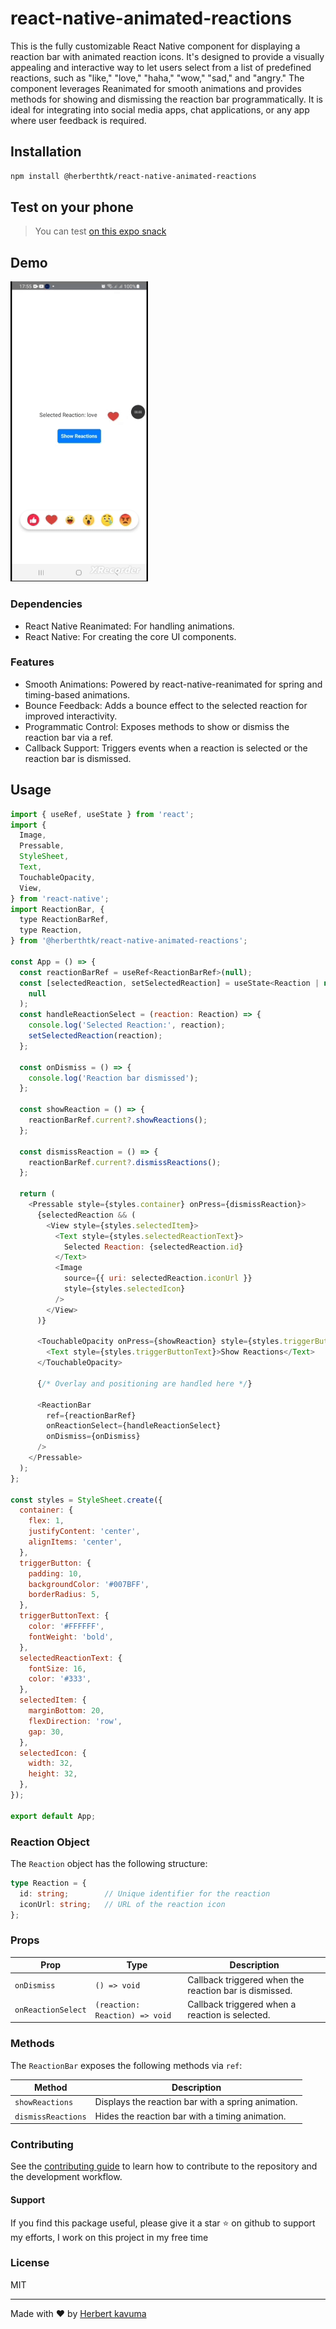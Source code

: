 # react-native-animated-reactions

This is the fully customizable React Native component for displaying a reaction bar with animated reaction icons. It's designed to provide a visually appealing and interactive way to let users select from a list of predefined reactions, such as "like," "love," "haha," "wow," "sad," and "angry." The component leverages Reanimated for smooth animations and provides methods for showing and dismissing the reaction bar programmatically. It is ideal for integrating into social media apps, chat applications, or any app where user feedback is required.

## Installation

```sh
npm install @herberthtk/react-native-animated-reactions
```
## Test on your phone
> You can test [on this expo snack](https://snack.expo.dev/@herberthk/react-native-animated-reactions)
## Demo
![Animated reactions](./reactions.gif)

### Dependencies
- React Native Reanimated: For handling animations.
- React Native: For creating the core UI components.

### Features
- Smooth Animations: Powered by react-native-reanimated for spring and timing-based animations.
- Bounce Feedback: Adds a bounce effect to the selected reaction for improved interactivity.
- Programmatic Control: Exposes methods to show or dismiss the reaction bar via a ref.
- Callback Support: Triggers events when a reaction is selected or the reaction bar is dismissed.

## Usage


```js
import { useRef, useState } from 'react';
import {
  Image,
  Pressable,
  StyleSheet,
  Text,
  TouchableOpacity,
  View,
} from 'react-native';
import ReactionBar, {
  type ReactionBarRef,
  type Reaction,
} from '@herberthtk/react-native-animated-reactions';

const App = () => {
  const reactionBarRef = useRef<ReactionBarRef>(null);
  const [selectedReaction, setSelectedReaction] = useState<Reaction | null>(
    null
  );
  const handleReactionSelect = (reaction: Reaction) => {
    console.log('Selected Reaction:', reaction);
    setSelectedReaction(reaction);
  };

  const onDismiss = () => {
    console.log('Reaction bar dismissed');
  };

  const showReaction = () => {
    reactionBarRef.current?.showReactions();
  };

  const dismissReaction = () => {
    reactionBarRef.current?.dismissReactions();
  };

  return (
    <Pressable style={styles.container} onPress={dismissReaction}>
      {selectedReaction && (
        <View style={styles.selectedItem}>
          <Text style={styles.selectedReactionText}>
            Selected Reaction: {selectedReaction.id}
          </Text>
          <Image
            source={{ uri: selectedReaction.iconUrl }}
            style={styles.selectedIcon}
          />
        </View>
      )}

      <TouchableOpacity onPress={showReaction} style={styles.triggerButton}>
        <Text style={styles.triggerButtonText}>Show Reactions</Text>
      </TouchableOpacity>

      {/* Overlay and positioning are handled here */}

      <ReactionBar
        ref={reactionBarRef}
        onReactionSelect={handleReactionSelect}
        onDismiss={onDismiss}
      />
    </Pressable>
  );
};

const styles = StyleSheet.create({
  container: {
    flex: 1,
    justifyContent: 'center',
    alignItems: 'center',
  },
  triggerButton: {
    padding: 10,
    backgroundColor: '#007BFF',
    borderRadius: 5,
  },
  triggerButtonText: {
    color: '#FFFFFF',
    fontWeight: 'bold',
  },
  selectedReactionText: {
    fontSize: 16,
    color: '#333',
  },
  selectedItem: {
    marginBottom: 20,
    flexDirection: 'row',
    gap: 30,
  },
  selectedIcon: {
    width: 32,
    height: 32,
  },
});

export default App;

```

### Reaction Object
The `Reaction` object has the following structure:
```ts
type Reaction = {
  id: string;        // Unique identifier for the reaction
  iconUrl: string;   // URL of the reaction icon
};

```

### Props

| Prop               | Type                             | Description                                               |
|--------------------|----------------------------------|-----------------------------------------------------------|
| `onDismiss`        | `() => void`                    | Callback triggered when the reaction bar is dismissed.    |
| `onReactionSelect` | `(reaction: Reaction) => void`  | Callback triggered when a reaction is selected.           |

### Methods

The `ReactionBar` exposes the following methods via `ref`:

| Method             | Description                                               |
|--------------------|-----------------------------------------------------------|
| `showReactions`    | Displays the reaction bar with a spring animation.         |
| `dismissReactions` | Hides the reaction bar with a timing animation.            |



### Contributing

See the [contributing guide](CONTRIBUTING.md) to learn how to contribute to the repository and the development workflow.

#### Support
If you find this package useful, please give it a star ⭐ on github to support my efforts, I work on this project in my free time

### License

MIT

---

Made with :heart: by [Herbert kavuma](https://herbert.netbritz.com/)
